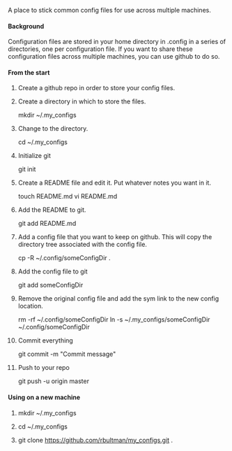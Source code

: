 A place to stick common config files for use across multiple machines.

#### Background
Configuration files are stored in your home directory in .config in a series of directories,
one per configuration file.  If you want to share these configuration files across multiple
machines, you can use github to do so.

#### From the start

1. Create a github repo in order to store your config files.
2. Create a directory in which to store the files.

    mkdir ~/.my_configs

3. Change to the directory.

    cd ~/.my_configs

4. Initialize git

    git init

5. Create a README file and edit it. Put whatever notes you want in it.

    touch README.md 
    vi README.md

6. Add the README to git.

    git add README.md

7. Add a config file that you want to keep on github. This will copy the directory tree
associated with the config file.

    cp -R ~/.config/someConfigDir .

8. Add the config file to git

    git add someConfigDir

9. Remove the original config file and add the sym link to the new config location.

    rm -rf ~/.config/someConfigDir
    ln -s ~/.my_configs/someConfigDir ~/.config/someConfigDir

10. Commit everything

    git commit -m "Commit message"

11. Push to your repo

    git push -u origin master


#### Using on a new machine

1. mkdir ~/.my_configs

2. cd ~/.my_configs

3. git clone https://github.com/rbultman/my_configs.git .
 

